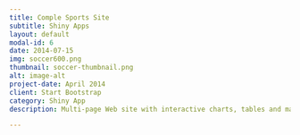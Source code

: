 ```yaml
---
title: Comple Sports Site
subtitle: Shiny Apps
layout: default
modal-id: 6
date: 2014-07-15
img: soccer600.png
thumbnail: soccer-thumbnail.png
alt: image-alt
project-date: April 2014
client: Start Bootstrap
category: Shiny App
description: Multi-page Web site with interactive charts, tables and maps

---
```

